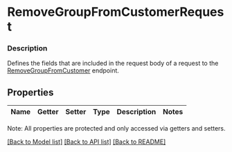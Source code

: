 # RemoveGroupFromCustomerRequest

### Description

Defines the fields that are included in the request body of a request to the [RemoveGroupFromCustomer](#endpoint-removegroupfromcustomer) endpoint.

## Properties
Name | Getter | Setter | Type | Description | Notes
------------ | ------------- | ------------- | ------------- | ------------- | -------------

Note: All properties are protected and only accessed via getters and setters.

[[Back to Model list]](../../README.md#documentation-for-models) [[Back to API list]](../../README.md#documentation-for-api-endpoints) [[Back to README]](../../README.md)

